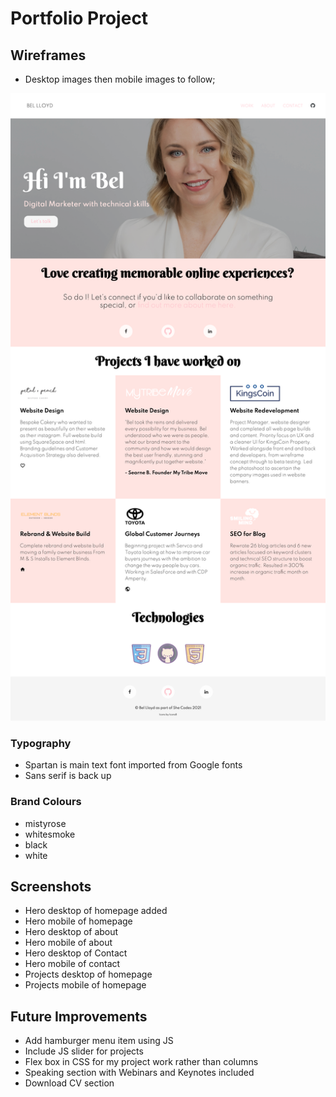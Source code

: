 # Portfolio Project

## Wireframes

- Desktop images then mobile images to follow;
<img src="screenshots/bellloyd_SheCodes_portfolio_index_desktop.html.png" alt="Desktop-fullscreen"/>

### Typography

- Spartan is main text font imported from Google fonts
- Sans serif is back up 


### Brand Colours

- mistyrose
- whitesmoke
- black
- white

## Screenshots

- Hero desktop of homepage added
- Hero mobile of homepage 
- Hero desktop of about 
- Hero mobile of about
- Hero desktop of Contact
- Hero mobile of contact
- Projects desktop of homepage
- Projects mobile of homepage

## Future Improvements

- Add hamburger menu item using JS
- Include JS slider for projects
- Flex box in CSS for my project work rather than columns
- Speaking section with Webinars and Keynotes included
- Download CV section
